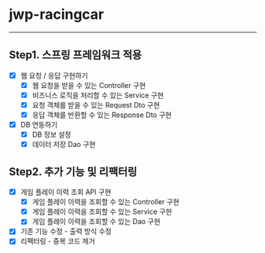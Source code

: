 # jwp-racingcar

----
## Step1. 스프링 프레임워크 적용
- [x] 웹 요청 / 응답 구현하기
  - [x] 웹 요청을 받을 수 있는 Controller 구현
  - [x] 비즈니스 로직을 처리할 수 있는 Service 구현
  - [X] 요청 객체를 받을 수 있는 Request Dto 구현
  - [x] 응답 객체를 반환할 수 있는 Response Dto 구현
- [x] DB 연동하기
  - [x] DB 정보 설정
  - [x] 데이터 저장 Dao 구현

## Step2. 추가 기능 및 리팩터링
- [x] 게임 플레이 이력 조회 API 구현
  - [x] 게임 플레이 이력을 조회할 수 있는 Controller 구현
  - [x] 게임 플레이 이력을 조회할 수 있는 Service 구현
  - [X] 게임 플레이 이력을 조회할 수 있는 Dao 구현
- [x] 기존 기능 수정 - 출력 방식 수정
- [x] 리팩터링 - 중복 코드 제거